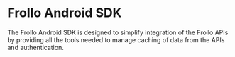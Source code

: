 # Frollo Android SDK

The Frollo Android SDK is designed to simplify integration of the Frollo APIs by providing all the tools needed to manage caching of data from the APIs and authentication.
